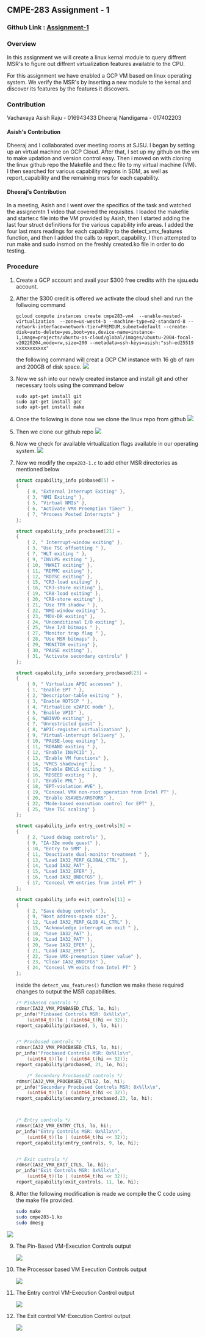 ## CMPE-283 Assignment - 1

### Github Link : [Assignment-1](https://github.com/dheerajnandigama/CMPE-283/tree/main/Assignment-1)

### Overview

In this assignment we will create a linux kernal module to query diffrent MSR's to figure out diffrent virtualization features available to the CPU.

For this assignment we have enabled a GCP VM based on linux operating system. We verify the MSR's by inserting a new module to the kernal and discover its features by the features it discovers.

### Contribution 

Vachavaya Asish Raju - 016943433
Dheeraj Nandigama - 017402203

#### Asish's Contribution
 
Dheeraj and I collaborated over meeting rooms at SJSU. I began by setting up an virtual machine on GCP Cloud. After that, I set up my github on the vm to make updation and version control easy. Then i moved on with cloning the linux github repo the Makefile and the.c file to my virtual machine (VM). I then searched for various capability regions in SDM, as well as report_capability and the remaining msrs for each capability.

#### Dheeraj's Contribution

In a meeting, Asish and I went over the specifics of the task and watched the assignemtn 1 video that covered the requisites. I loaded the makefile and starter.c file into the VM provided by Asish, then I started adding the last four struct definitions for the various capability info areas. I added the four last msrs readings for each capability to the detect_vmx_features function, and then I added the calls to report_capability. I then attempted to run make and sudo insmod on the freshly created.ko file in order to do testing.


### Procedure

1. Create a GCP account and avail your $300 free credits with the sjsu.edu account.
2. After the $300 credit is offered we activate the cloud shell and run the follwoing command
    ```
    gcloud compute instances create cmpe283-vm4  --enable-nested-virtualization  --zone=us-west4-b --machine-type=n2-standard-8 --network-interface=network-tier=PREMIUM,subnet=default --create-disk=auto-delete=yes,boot=yes,device-name=instance-1,image=projects/ubuntu-os-cloud/global/images/ubuntu-2004-focal-v20220204,mode=rw,size=200 --metadata=ssh-keys=asish:"ssh-ed25519 xxxxxxxxxxx"
    ```
    the following command will creat a GCP CM instance with 16 gb of ram and 200GB of disk space.
    ![](./screenshots/gcp_vm_setup.png)
3. Now we ssh into our newly created instance and install git and other necessary tools using the command below
    ```
    sudo apt-get install git
    sudo apt-get install gcc
    sudo apt-get install make
    ```
4. Once the following is done now we clone the linux repo from github
![](./screenshots/git_clone_linux.png)
5. Then we clone our github repo
![](./screenshots/git_linux_setup.png)
6. Now we check for available virtualization flags available in our operating system.
![](./screenshots/check_for_virtualization_in_vm.png)
7. Now we modify the `cmpe283-1.c` to add other MSR directories  as mentioned below
    ```c
    struct capability_info pinbased[5] =
    {
        { 0, "External Interrupt Exiting" },
        { 3, "NMI Exiting" },
        { 5, "Virtual NMIs" },
        { 6, "Activate VMX Preemption Timer" },
        { 7, "Process Posted Interrupts" }
    };
    ```

    ```c
    struct capability_info procbased[21] =
    {
        { 2, " Interrupt-window exiting" },
        { 3, "Use TSC offsetting " },
        { 7, "HLT exiting " },
        { 9, "INVLPG exiting " },
        { 10, "MWAIT exiting" },
        { 11, "RDPMC exiting" },
        { 12, "RDTSC exiting" },
        { 15, "CR3-load exiting" },
        { 16, "CR3-store exiting" },
        { 19, "CR8-load exiting" },
        { 20, "CR8-store exiting" },
        { 21, "Use TPR shadow " },
        { 22, "NMI-window exiting" },
        { 23, "MOV-DR exiting" },
        { 24, "Unconditional I/O exiting" },
        { 25, "Use I/O bitmaps " },
        { 27, "Monitor trap flag " },
        { 28, "Use MSR bitmaps" },
        { 29, "MONITOR exiting" },
        { 30, "PAUSE exiting" },
        { 31, "Activate secondary controls" }
    }; 
    ```

    ```c
    struct capability_info secondary_procbased[23] =
    {
        { 0, " Virtualize APIC accesses" },
        { 1, "Enable EPT " },
        { 2, "Descriptor-table exiting " },
        { 3, "Enable RDTSCP " },
        { 4, "Virtualize x2APIC mode" },
        { 5, "Enable VPID" },
        { 6, "WBINVD exiting" },
        { 7, "Unrestricted guest" },
        { 8, "APIC-register virtualization" },
        { 9, "Virtual-interrupt delivery" },
        { 10, "PAUSE-loop exiting" },
        { 11, "RDRAND exiting " },
        { 12, "Enable INVPCID" },
        { 13, "Enable VM functions" },
        { 14, "VMCS shadowing" },
        { 15, "Enable ENCLS exiting " },
        { 16, "RDSEED exiting " },
        { 17, "Enable PML" },
        { 18, "EPT-violation #VE" },
        { 19, "Conceal VMX non-root operation from Intel PT" },
        { 20, "Enable XSAVES/XRSTORS" },
        { 22, "Mode-based execution control for EPT" },
        { 25, "Use TSC scaling" }
    }; 
    ```

    ```c
    struct capability_info entry_controls[9] =
    {
        { 2, "Load debug controls" },
        { 9, "IA-32e mode guest" },
        { 10, "Entry to SMM" },
        { 11, "Deactivate dual-monitor treatment " },
        { 13, "Load IA32_PERF_GLOBAL_CTRL" },
        { 14, "Load IA32_PAT" },
        { 15, "Load IA32_EFER" },
        { 16, "Load IA32_BNDCFGS" },
        { 17, "Conceal VM entries from intel PT" }
    };
    ```

    ```c
    struct capability_info exit_controls[11] =
    {
        { 2, "Save debug controls" },
        { 9, "Host address-space size" },
        { 12, "Load IA32_PERF_GLOB AL_CTRL" },
        { 15, "Acknowledge interrupt on exit " },
        { 18, "Save IA32_PAT" },
        { 19, "Load IA32_PAT" },
        { 20, "Save IA32_EFER" },
        { 21, "Load IA32_EFER" },
        { 22, "Save VMX-preemption timer value" },
        { 23, "Clear IA32_BNDCFGS" },
        { 24, "Conceal VM exits from Intel PT" }
    };
    ```

    inside the `detect_vmx_features()` function we make these required changes to output the MSR capabilities.

    ```c
    /* Pinbased controls */
	rdmsr(IA32_VMX_PINBASED_CTLS, lo, hi);
	pr_info("Pinbased Controls MSR: 0x%llx\n",
		(uint64_t)(lo | (uint64_t)hi << 32));
	report_capability(pinbased, 5, lo, hi);


	/* Procbased controls */
	rdmsr(IA32_VMX_PROCBASED_CTLS, lo, hi);
	pr_info("Procbased Controls MSR: 0x%llx\n",
		(uint64_t)(lo | (uint64_t)hi << 32));
	report_capability(procbased, 21, lo, hi);

        /* Secondary Procbased2 controls */ 
	rdmsr(IA32_VMX_PROCBASED_CTLS2, lo, hi);
	pr_info("Secondary Procbased Controls MSR: 0x%llx\n",
		(uint64_t)(lo | (uint64_t)hi << 32));
	report_capability(secondary_procbased,23, lo, hi);



	/* Entry controls */
	rdmsr(IA32_VMX_ENTRY_CTLS, lo, hi);
	pr_info("Entry Controls MSR: 0x%llx\n",
		(uint64_t)(lo | (uint64_t)hi << 32));
	report_capability(entry_controls, 9, lo, hi);


	/* Exit controls */
	rdmsr(IA32_VMX_EXIT_CTLS, lo, hi);
	pr_info("Exit Controls MSR: 0x%llx\n",
		(uint64_t)(lo | (uint64_t)hi << 32));
	report_capability(exit_controls, 11, lo, hi);
    ```

8. After the following modification is made we compile the C code using the make file provided.
    ```bash
    sudo make 
    sudo cmpe283-1.ko
    sudo dmesg
    ```
![](./screenshots//)

9. The Pin-Based VM-Execution Controls output

    ![](./screenshots//pinbased_control.png)

10. The Processor based VM Execution Controls output

    ![](./screenshots/procbased_control.png)

11. The Entry control VM-Execution Control output

    ![](./screenshots//entry_control.png)

12. The Exit control VM-Execution Control output

    ![](./screenshots/exit_control.png)